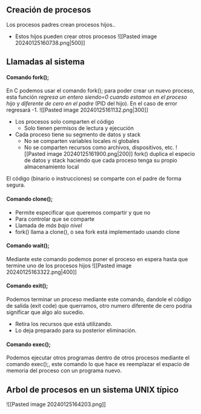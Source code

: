 
## Creación de procesos
Los procesos padres crean procesos hijos..
- Estos hijos pueden crear otros procesos
![[Pasted image 20240125160738.png|500]]
## Llamadas al sistema
#### Comando fork(); 
En C podemos usar el comando fork(); para poder crear un nuevo proceso, esta función *regresa un entero* *siendo=0 cuando estamos en el proceso hijo* y *diferente de cero en el padre* (PID del hijo). En el caso de error regresará -1.
![[Pasted image 20240125161132.png|300]]

- Los procesos solo comparten el código
	- Solo tienen permisos de lectura y ejecución
- Cada proceso tiene su segmento de datos y stack
	- No se comparten variables locales ni globales
	- No se comparten recursos como archivos, dispositivos, etc.
![[Pasted image 20240125161900.png|200]]
fork() duplica el especio de datos y stack haciendo que cada proceso tenga su propio almacenamiento local

El código (binario o instrucciones) se comparte con el padre de forma segura.
#### Comando clone();
- Permite especificar que queremos compartir y que no
- Para controlar que se comparte
- Llamada de *más bajo nivel*
- fork() llama a clone(), o sea fork está implementado usando clone

#### Comando wait();
Mediante este comando podemos poner el proceso en espera hasta que termine uno de los procesos hijos
![[Pasted image 20240125163322.png|400]]
#### Comando exit();
Podemos terminar un proceso mediante este comando, dandole el código de salida (exit code) que querramos, otro numero diferente de cero podria significar que algo alo sucedio.
- Retira los recursos que está utilizando.
- Lo deja preparado para su posterior eliminación.
#### Comando exec();
Podemos ejecutar otros programas dentro de otros procesos mediante el comando exec();, este comando lo que hace es reemplazar el espacio de memoria del proceso con un programa nuevo.

## Arbol de procesos en un sistema UNIX típico
![[Pasted image 20240125164203.png]]

